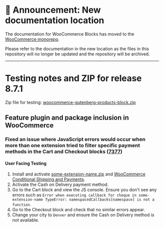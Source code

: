 # 📣 Announcement: New documentation location

The documentation for WooCommerce Blocks has moved to the [WooCommerce monorepo](https://github.com/woocommerce/woocommerce/tree/trunk/plugins/woocommerce-blocks/docs/).

Please refer to the documentation in the new location as the files in this repository will no longer be updated and the repository will be archived.

---

# Testing notes and ZIP for release 8.7.1

Zip file for testing: [woocommerce-gutenberg-products-block.zip](https://github.com/woocommerce/woocommerce-blocks/files/9766268/woocommerce-gutenberg-products-block.zip)

## Feature plugin and package inclusion in WooCommerce

### Fixed an issue where JavaScript errors would occur when more than one extension tried to filter specific payment methods in the Cart and Checkout blocks ([7377](https://github.com/woocommerce/woocommerce-blocks/pull/7377))

#### User Facing Testing

1. Install and activate [some-extension-name.zip](https://github.com/woocommerce/woocommerce-blocks/files/9764404/some-extension-name.zip) and [WooCommerce Conditional Shipping and Payments](https://woocommerce.com/products/conditional-shipping-and-payments/).
2. Activate the Cash on Delivery payment method.
3. Go to the Cart block and view the JS console. Ensure you don't see any errors such as `Error when executing callback for cheque in some-extension-name TypeError: namespacedCallbacks[namespace] is not a function`.
4. Go to the Checkout block and check that no similar errors appear.
5. Change your city to `Denver` and ensure the Cash on Delivery method is not available.
